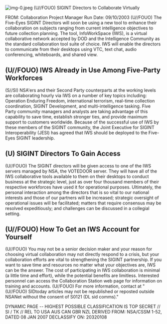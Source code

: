 ![img-0.jpeg](img-0.jpeg)
(U//FOUO) SIGINT Directors to Collaborate Virtually

FROM:
Collaboration Project Manager
Run Date: 09/10/2003
(U//FOUO) The Five-Eyes SIGINT Directors will soon be using a new tool to enhance their collaboration on subjects ranging from current intelligence objectives to future collection planning. The tool, InfoWorkSpace (IWS), is a virtual collaborative network accepted by DOD and the Intelligence Community as the standard collaboration tool suite of choice. IWS will enable the directors to communicate from their desktops using VTC, text chat, audio conferencing, whiteboards, and shared view.

## (U//FOUO) IWS Already in Use Among Five-Party Workforces

(S//SI) NSA'ers and their Second Party counterparts at the working levels are collaborating hourly via IWS on a number of key topics including: Operation Enduring Freedom, international terrorism, real-time collection coordination, SIGINT Development, and multi-intelligence tasking. Five Party community managers and analysts are taking advantage of this capability to save time, establish stronger ties, and provide maximum support to customers worldwide. Because of the successful use of IWS by these members of the SIGINT community, the Joint Executive for SIGINT Interoperability (JESI) has agreed that IWS should be deployed to the Five-Eyes SIGINT leadership.

## (U) SIGINT Directors To Gain Access

(U//FOUO) The SIGINT directors will be given access to one of the IWS servers managed by NSA, the VOTEDOOR server. They will have all of the IWS collaborative tools available to them on their desktops to conduct business at the strategic level, just as over four thousand members of their respective workforces have used it for operational purposes. Ultimately, the personal interaction among the directors that is so vital to our national interests and those of our partners will be increased; strategic oversight of operational issues will be facilitated; matters that require consensus may be resolved expeditiously; and challenges can be discussed in a collegial setting.

## (U//FOUO) How To Get an IWS Account for Yourself

(U//FOUO) You may not be a senior decision maker and your reason for choosing virtual collaboration may not directly respond to a crisis, but your collaboration efforts are vital to strengthening the SIGINT partnership. If you want to save time and resources no matter what your objectives are, IWS can be the answer. The cost of participating in IWS collaboration is minimal (a little time and effort), while the potential benefits are limitless. Interested personnel can access the Collaboration Station web page for information on training and accounts.
(U//FOUO) For more information, contact at
"(U//FOUO) SIDtoday articles may not be republished or reposted outside NSANet without the consent of S0121 (DL sid comms)."

DYNAMIC PAGE -- HIGHEST POSSIBLE CLASSIFICATION IS
TOP SECRET // SI / TK // REL TO USA AUS CAN GBR NZL
DERIVED FROM: NSA/CSSM 1-52, DATED 08 JAN 2007 DECLASSIFY ON: 20320108
